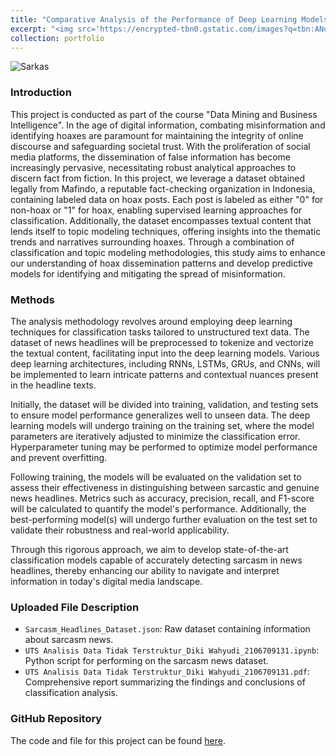 ```yaml
---
title: "Comparative Analysis of the Performance of Deep Learning Models in Identifying Sarcasm in News Titles"
excerpt: "<img src='https://encrypted-tbn0.gstatic.com/images?q=tbn:ANd9GcSCO7rrr-2vFfGBwy6SkvB_16nY8ijWT-S_APCSCy5i9g&s'>"
collection: portfolio
---
```


![Sarkas](https://encrypted-tbn0.gstatic.com/images?q=tbn:ANd9GcSCO7rrr-2vFfGBwy6SkvB_16nY8ijWT-S_APCSCy5i9g&s)

### Introduction
This project is conducted as part of the course "Data Mining and Business Intelligence". In the age of digital information, combating misinformation and identifying hoaxes are paramount for maintaining the integrity of online discourse and safeguarding societal trust. With the proliferation of social media platforms, the dissemination of false information has become increasingly pervasive, necessitating robust analytical approaches to discern fact from fiction. In this project, we leverage a dataset obtained legally from Mafindo, a reputable fact-checking organization in Indonesia, containing labeled data on hoax posts. Each post is labeled as either "0" for non-hoax or "1" for hoax, enabling supervised learning approaches for classification. Additionally, the dataset encompasses textual content that lends itself to topic modeling techniques, offering insights into the thematic trends and narratives surrounding hoaxes. Through a combination of classification and topic modeling methodologies, this study aims to enhance our understanding of hoax dissemination patterns and develop predictive models for identifying and mitigating the spread of misinformation.

### Methods
The analysis methodology revolves around employing deep learning techniques for classification tasks tailored to unstructured text data. The dataset of news headlines will be preprocessed to tokenize and vectorize the textual content, facilitating input into the deep learning models. Various deep learning architectures, including RNNs, LSTMs, GRUs, and CNNs, will be implemented to learn intricate patterns and contextual nuances present in the headline texts.

Initially, the dataset will be divided into training, validation, and testing sets to ensure model performance generalizes well to unseen data. The deep learning models will undergo training on the training set, where the model parameters are iteratively adjusted to minimize the classification error. Hyperparameter tuning may be performed to optimize model performance and prevent overfitting.

Following training, the models will be evaluated on the validation set to assess their effectiveness in distinguishing between sarcastic and genuine news headlines. Metrics such as accuracy, precision, recall, and F1-score will be calculated to quantify the model's performance. Additionally, the best-performing model(s) will undergo further evaluation on the test set to validate their robustness and real-world applicability.

Through this rigorous approach, we aim to develop state-of-the-art classification models capable of accurately detecting sarcasm in news headlines, thereby enhancing our ability to navigate and interpret information in today's digital media landscape.

### Uploaded File Description
- `Sarcasm_Headlines_Dataset.json`: Raw dataset containing information about sarcasm news.
- `UTS Analisis Data Tidak Terstruktur_Diki Wahyudi_2106709131.ipynb`: Python script for performing on the sarcasm news dataset.
- `UTS Analisis Data Tidak Terstruktur_Diki Wahyudi_2106709131.pdf`: Comprehensive report summarizing the findings and conclusions of classification analysis.

### GitHub Repository
The code and file for this project can be found [here](https://github.com/dikiwahyudi11/Sarcasm-News-Detection). 
